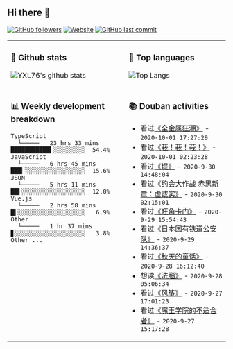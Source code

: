 ## Hi there 👋

[![GitHub followers](https://img.shields.io/github/followers/YXL76?style=for-the-badge&color=blue)](https://github.com/YXL76?tab=followers)
[![Website](https://img.shields.io/website?style=for-the-badge&up_message=Blog&url=https%3A%2F%2Fyxl76.net%2F&color=brightgreen)](https://yxl76.net)
[![GitHub last commit](https://img.shields.io/github/last-commit/YXL76/YXL76?label=update&style=for-the-badge&color=orange)](https://github.com/YXL76/YXL76)

<table>
<tr>
<td valign="top" width="54%">

### 🔭 Github stats

![YXL76's github stats](https://github-readme-stats.yxl76.vercel.app/api?username=YXL76&count_private=true&show_icons=true&theme=tokyonight)

</td>

<td valign="top" width="46%">

### 🌱 Top languages

![Top Langs](https://github-readme-stats.yxl76.vercel.app/api/top-langs/?username=YXL76&layout=compact&theme=tokyonight)

</td>
</tr>
<tr>
<td valign="top" width="54%">

### 📊 Weekly development breakdown

```text
TypeScript
  └─────   23 hrs 33 mins ███████████▍░░░░░░░░░  54.4%
JavaScript
  └─────   6 hrs 45 mins  ███▎░░░░░░░░░░░░░░░░░  15.6%
JSON
  └─────   5 hrs 11 mins  ██▌░░░░░░░░░░░░░░░░░░  12.0%
Vue.js
  └─────   2 hrs 58 mins  █▍░░░░░░░░░░░░░░░░░░░   6.9%
Other
  └─────   1 hr 37 mins   ▊░░░░░░░░░░░░░░░░░░░░   3.8%
Other ...
```

</td>
<td valign="top" width="46%">

### 📚 Douban activities

- 看过[《全金属狂潮》](http://movie.douban.com/subject/1459767/) - `2020-10-01 17:27:29`
- 看过[《莪！莪！莪！》](http://movie.douban.com/subject/26268591/) - `2020-10-01 02:23:28`
- 看过[《堤》](http://movie.douban.com/subject/1306626/) - `2020-9-30 14:48:04`
- 看过[《约会大作战 赤黑新章：虚或实》](http://movie.douban.com/subject/34841492/) - `2020-9-30 02:15:01`
- 看过[《旺角卡门》](http://movie.douban.com/subject/1304624/) - `2020-9-29 15:54:43`
- 看过[《日本国有铁道公安队》](http://movie.douban.com/subject/25799444/) - `2020-9-29 14:36:37`
- 看过[《秋天的童话》](http://movie.douban.com/subject/1301912/) - `2020-9-28 16:12:40`
- 想读[《洗腦》](https://book.douban.com/subject/26629022/) - `2020-9-28 05:06:34`
- 看过[《风筝》](http://movie.douban.com/subject/4749446/) - `2020-9-27 17:01:23`
- 看过[《魔王学院的不适合者》](http://movie.douban.com/subject/34852268/) - `2020-9-27 15:17:28`

</td>
</tr>
</table>

<!--
**YXL76/YXL76** is a ✨ _special_ ✨ repository because its `README.md` (this file) appears on your GitHub profile.

Here are some ideas to get you started:

- 🔭 I’m currently working on ...
- 🌱 I’m currently learning ...
- 👯 I’m looking to collaborate on ...
- 🤔 I’m looking for help with ...
- 💬 Ask me about ...
- 📫 How to reach me: ...
- 😄 Pronouns: ...
- ⚡ Fun fact: ...
-->
